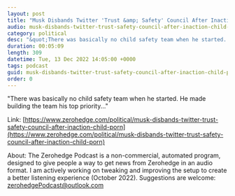 ```yaml
---
layout: post
title: "Musk Disbands Twitter 'Trust &amp; Safety' Council After Inaction On Child Porn"
audio: musk-disbands-twitter-trust-safety-council-after-inaction-child-porn-0
category: political
desc: "&quot;There was basically no child safety team when he started. He made building the team his top priority...&quot;"
duration: 00:05:09
length: 309
datetime: Tue, 13 Dec 2022 14:05:00 +0000
tags: podcast
guid: musk-disbands-twitter-trust-safety-council-after-inaction-child-porn-0
order: 0
---
```

&quot;There was basically no child safety team when he started. He made building the team his top priority...&quot;

Link: [https://www.zerohedge.com/political/musk-disbands-twitter-trust-safety-council-after-inaction-child-porn](https://www.zerohedge.com/political/musk-disbands-twitter-trust-safety-council-after-inaction-child-porn)

About: The Zerohedge Podcast is a non-commercial, automated program, designed to give people a way to get news from Zerohedge in an audio format.  I am actively working on tweaking and improving the setup to create a better listening experience (October 2022).  Suggestions are welcome: [zerohedgePodcast@outlook.com](mailto:zerohedgePodcast@outlook.com)
